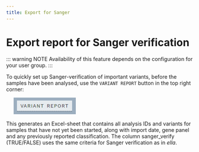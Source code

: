 ```yaml
---
title: Export for Sanger
---
```


# Export report for Sanger verification 

::: warning NOTE
Availability of this feature depends on the configuration for your user group.
:::

To quickly set up Sanger-verification of important variants, before the samples have been analysed, use the `VARIANT REPORT` button in the top right corner:

<div style="text-indent: 4%;"><img src="./img/variant_report_btn.png"></div>

This generates an Excel-sheet that contains all analysis IDs and variants for samples that have not yet been started, along with import date, gene panel and any previously reported classification. The column sanger\_verify (TRUE/FALSE) uses the same criteria for Sanger verification as in *ella*.
